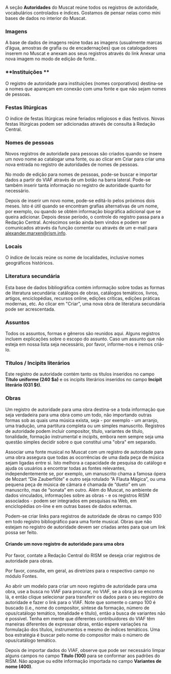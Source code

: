A seção **Autoridades** do Muscat reúne todos os registros de autoridade, vocabulários controlados e índices. Gostamos de pensar nelas como mini bases de dados no interior do Muscat.

 

### **Imagens**
A base de dados de imagens reúne todas as imagens (usualmente marcas d’água, amostras de grafia ou de encadernações) que os catalogadores inserem no Muscat e anexam aos seus registros através do link Anexar uma nova imagem no modo de edição de fonte..

 

### **Instituições ** 

O registro de autoridade para instituições (nomes corporativos) destina-se a nomes que apareçam em conexão com uma fonte e que não sejam nomes de pessoas.

 

### **Festas litúrgicas**   

O índice de festas litúrgicas reúne feriados religiosos e dias festivos. Novas festas litúrgicas podem ser adicionadas através de consulta à Redação Central.

 

### **Nomes de pessoas**

Novos registros de autoridade para pessoas são criados quando se insere um novo nome ao catalogar uma fonte, ou ao clicar em Criar para criar uma nova entrada no registro de autoridades de nomes de pessoas.

  

No modo de edição para nomes de pessoas, pode-se buscar e importar dados a partir do VIAF através de um botão na barra lateral. Pode-se também inserir tanta informação no registro de autoridade quanto for necessário.  

  

Depois de inserir um novo nome, pode-se editá-lo pelos próximos dois meses. Isto é útil quando se encontram grafias alternativas de um nome, por exemplo, ou quando se obtém informação biográfica adicional que se queira adicionar. Depois desse período, o controle do registro passa para a Redação Central. Acréscimos serão ainda bem vindos e podem ser comunicados através da função comentar ou através de um e-mail para alexander.marxen@rism.info. 

### **Locais**

O índice de locais reúne os nome de localidades, inclusive nomes geográficos históricos.

 

### **Literatura secundária** 

Esta base de dados bibliográfica contém informação sobre todas as formas de literatura secundária: catálogos de obras, catálogos temáticos, livros, artigos, enciclopédias, recursos online, edições críticas, edições práticas modernas, etc.  Ao clicar em "Criar", uma nova obra de literatura secundária pode ser acrescentada.

### **Assuntos**

Todos os assuntos, formas e gêneros são reunidos aqui. Alguns registros incluem explicações sobre o escopo do assunto. Caso um assunto que não esteja em nossa lista seja necessário, por favor, informe-nos e iremos criá-lo.  

  

### **Títulos / Incipits literários** 

Este registro de autoridade contém tanto os títulos inseridos no campo **Título uniforme (240 $a)** e os incipits literários inseridos no campo **Incipit literário (031 $t)**.

### **Obras**

Um registro de autoridade para uma obra destina-se a toda informação que seja verdadeira para uma obra como um todo, não importando outras formas sob as quais uma música exista, seja - por exemplo - um arranjo, uma tradução, uma partitura completa ou um simples manuscrito. Registros de autoridade podem incluir compositor, título, variantes de título, tonalidade, formação instrumental e incipits, embora nem sempre seja uma questão simples decidir sobre o que constitui uma "obra" em separado.

Associar uma fonte musical no Muscat com um registro de autoridade para uma obra assegura que  todas as ocorrências de uma dada peça de música sejam ligadas entre si. Isto melhora a capacidade de pesquisa do catálogo e ajuda os usuários a encontrar todas as fontes relevantes, independentemente se, por exemplo, um manuscrito chama a famosa ópera de Mozart “Die Zauberflöte” e outro seja rotulado “A Flauta Mágica”, ou uma pequena peça de música de câmara é chamada de “dueto” em um manuscrito, mas de “sonata” em outro. Além do Muscat, no ambiente de dados vinculados, informações sobre as obras - e os registros RISM associados - podem ser integrados em pesquisas na Web, em enciclopédias on-line e em outras bases de dados externas.

Podem-se criar links para registros de autoridade de obras no campo 930 em todo registro bibliográfico para uma fonte musical. Obras que não estejam no registro de autoridade devem ser criadas antes para que um link possa ser feito.

#### **Criando um novo registro de autoridade para uma obra**

Por favor, contate a Redação Central do RISM se deseja criar registros de autoridade para obras.

Por favor, consulte, em geral, as diretrizes para o respectivo campo no módulo Fontes.

Ao abrir um modelo para criar um novo registro de autoridade para uma obra, use a busca no VIAF para procurar, no VIAF, se a obra já se encontra lá, e então clique selecionar para transferir os dados para o seu registro de autoridade e fazer o link para o VIAF. Note que somente o campo 100 é buscado (i.e., nome do compositor, síntese da formação, número de opus/catálogo temático, tonalidade e título), então a busca de variantes não é possível. Tenha em mente que diferentes contribuidores do VIAF têm maneiras diferentes de expressar obras, então espere variações na formulação dos títulos, instrumentos e mesmo de índices temáticos. Uma boa estratégia é buscar pelo nome do compositor mais o número de opus/catálogo temático.

Depois de importar dados do VIAF, observe que pode ser necessário limpar alguns campos no campo **Título (100)** para se conformar aos padrões do RISM. Não apague ou edite informação importada no campo **Variantes de nome (400)**.